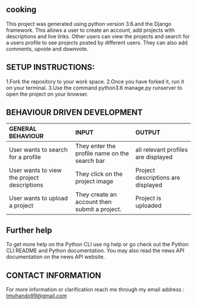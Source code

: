 ## cooking
This project was generated using python version 3.6.and the Django framework. This allows a user to create an account, add projects with descriptions and live links. Other users can view the projects and search for a users profile to see projects posted by different users. They can also add comments, upvote and downvote.

## SETUP INSTRUCTIONS:
1.Fork the repository to your work space.
2.Once you have forked it, run it on your terminal.
3.Use the command python3.6 manage.py runserver to open the project on your browser.



## BEHAVIOUR DRIVEN DEVELOPMENT
| GENERAL BEHAVIOUR | INPUT | OUTPUT|
|:------------------|:--------|:-----------|
|User wants to search for a profile| They enter the profile name on the search bar |all relevant profiles are displayed|
|User wants to view the project descriptions|They click on the project image |Project descriptions are displayed|
|User wants to upload a project| They create an account then submit a project.|Project is uploaded|




## Further help
To get more help on the Python CLI use ng help or go check out the Python CLI README and Python documentation. You may also read the news API documentation on the news API website.

## CONTACT INFORMATION
For more information or clarification reach me through my email address : tmuhando99@gmail.com